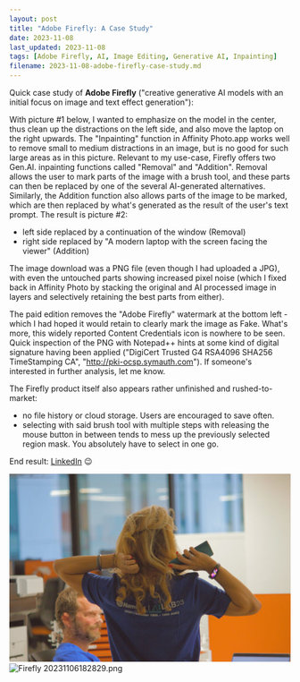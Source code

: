 ```yaml
---
layout: post
title: "Adobe Firefly: A Case Study"
date: 2023-11-08
last_updated: 2023-11-08
tags: [Adobe Firefly, AI, Image Editing, Generative AI, Inpainting]
filename: 2023-11-08-adobe-firefly-case-study.md
---
```


Quick case study of **Adobe Firefly** ("creative generative AI models with an initial focus on image and text effect generation"):

With picture #1 below, I wanted to emphasize on the model in the center, thus clean up the distractions on the left side, and also move the laptop on the right upwards. The "Inpainting" function in Affinity Photo.app works well to remove small to medium distractions in an image, but is no good for such large areas as in this picture. Relevant to my use-case, Firefly offers two Gen.AI. inpainting functions called "Removal" and "Addition". Removal allows the user to mark parts of the image with a brush tool, and these parts can then be replaced by one of the several AI-generated alternatives. Similarly, the Addition function also allows parts of the image to be marked, which are then replaced by what's generated as the result of the user's text prompt. The result is picture #2:

- left side replaced by a continuation of the window (Removal)
- right side replaced by "A modern laptop with the screen facing the viewer" (Addition)

The image download was a PNG file (even though I had uploaded a JPG), with even the untouched parts showing increased pixel noise (which I fixed back in Affinity Photo by stacking the original and AI processed image in layers and selectively retaining the best parts from either).

The paid edition removes the "Adobe Firefly" watermark at the bottom left - which I had hoped it would retain to clearly mark the image as Fake. What's more, this widely reported Content Credentials icon is nowhere to be seen. Quick inspection of the PNG with Notepad++ hints at some kind of digital signature having been applied ("DigiCert Trusted G4 RSA4096 SHA256 TimeStamping CA", "http://pki-ocsp.symauth.com"). If someone's interested in further analysis, let me know.

The Firefly product itself also appears rather unfinished and rushed-to-market:

- no file history or cloud storage. Users are encouraged to save often.
- selecting with said brush tool with multiple steps with releasing the mouse button in between tends to mess up the previously selected region mask. You absolutely have to select in one go.

End result: [LinkedIn](https://www.linkedin.com/posts/nilsdurner_ai-namirial-generativeai-activity-7128121543137628160-xL2M) 😉

![IMG_5858-brighter.jpg](assets/img/IMG_5858-brighter.jpg)\
![Firefly 20231106182829.png](assets/img/Firefly%2020231106182829.png)
